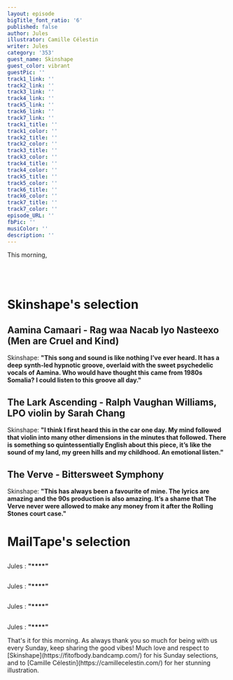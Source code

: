 ```yaml
---
layout: episode
bigTitle_font_ratio: '6'
published: false
author: Jules
illustrator: Camille Célestin
writer: Jules
category: '353'
guest_name: Skinshape
guest_color: vibrant
guestPic: ''
track1_link: ''
track2_link: ''
track3_link: ''
track4_link: ''
track5_link: ''
track6_link: ''
track7_link: ''
track1_title: ''
track1_color: ''
track2_title: ''
track2_color: ''
track3_title: ''
track3_color: ''
track4_title: ''
track4_color: ''
track5_title: ''
track5_color: ''
track6_title: ''
track6_color: ''
track7_title: ''
track7_color: ''
episode_URL: ''
fbPic: ''
musiColor: ''
description: ''
---
```

<p id="introduction"> This morning, 
  
<br><br>
</p>


# Skinshape's selection


## Aamina Camaari - Rag waa Nacab Iyo Nasteexo (Men are Cruel and Kind)
Skinshape: **"**This song and sound is like nothing I’ve ever heard. It has a deep synth-led hypnotic groove, overlaid with the sweet psychedelic vocals of Aamina. Who would have thought this came from 1980s Somalia? I could listen to this groove all day.**"**

## The Lark Ascending - Ralph Vaughan Williams, LPO violin by Sarah Chang
Skinshape: **"**I think I first heard this in the car one day. My mind followed that violin into many other dimensions in the minutes that followed. There is something so quintessentially English about this piece, it’s like the sound of my land, my green hills and my childhood. An emotional listen.**"**

## The Verve - Bittersweet Symphony
Skinshape: **"**This has always been a favourite of mine. The lyrics are amazing and the 90s production is also amazing. It’s a shame that The Verve never were allowed to make any money from it after the Rolling Stones court case.**"**


# MailTape's selection

## 
Jules : **"****"**

## 
Jules : **"****"**

## 
Jules : **"****"**

## 
Jules : **"****"**



<p id="outroduction">That's it for this morning. As always thank you so much for being with us every Sunday, keep sharing the good vibes! Much love and respect to [Skinshape](https://fitofbody.bandcamp.com/) for his Sunday selections, and to [Camille Célestin](https://camillecelestin.com/) for her stunning illustration. </p>
